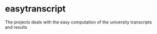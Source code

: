 # easytranscript
The projects deals with the easy computation of the university transcripts and results 
